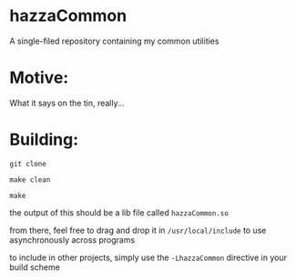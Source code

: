 # hazzaCommon
A single-filed repository containing my common utilities

# Motive:

What it says on the tin, really... 

# Building:

```
git clone 

make clean

make
```

the output of this should be a lib file called ``hazzaCommon.so``

from there, feel free to drag and drop it in ``/usr/local/include`` to use asynchronously across programs

to include in other projects, simply use the ``-LhazzaCommon`` directive in your build scheme
